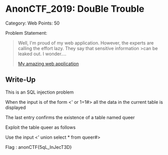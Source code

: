 # AnonCTF_2019: DouBle Trouble

Category: Web
Points: 50

Problem Statement:

>Well, I'm proud of my web application. However, the experts are calling the effort lazy. They say that sensitive information >can be leaked out. I wonder....
>
>[My amazing web application ](https://anonctf.000webhostapp.com/DouBletrouble.php)

## Write-Up

This is an SQL injection problem

When the input is of the form <' or 1=1#> all the data in the current table is displayed

The last entry confirms the existence of a table named queer

Exploit the table queer as follows

Use the input <' union select * from queer#>

Flag : anonCTF{5qL_InJecT3D}

